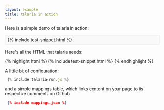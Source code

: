 ```yaml
---
layout: example
title: talaria in action
---
```


Here is a simple demo of talaria in action:

<div style="padding:0.5em; background-color: rgba(210,210,210,0.1); border-radius: 3px; border: 1px solid #e8e8e8;">
  {% include test-snippet.html %}
</div>

Here's all the HTML that talaria needs:

{% highlight html %}
{% include test-snippet.html %}
{% endhighlight %}

A little bit of configuration:

```js
 {% include talaria-run.js %}
```

and a simple mappings table, which links content on your page to its respective comments on Github:

```json
 {% include mappings.json %}
```